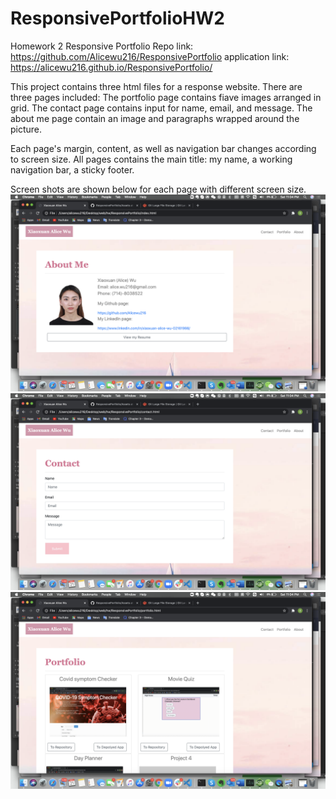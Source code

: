 # ResponsivePortfolioHW2
Homework 2 Responsive Portfolio
Repo link: https://github.com/Alicewu216/ResponsivePortfolio
application link: https://alicewu216.github.io/ResponsivePortfolio/

This project contains three html files for a response website. There are three pages included:
The portfolio page contains fiave images arranged in grid.
The contact page contains input for name, email, and message.
The about me page contain an image and paragraphs wrapped around the picture.

Each page's margin, content, as well as navigation bar changes according to screen size. 
All pages contains the main title: my name, a working navigation bar, a sticky footer.

Screen shots are shown below for each page with different screen size.
<img src="./Assets/SS1.png">
<img src="./Assets/SS2.png">
<img src="./Assets/SS3.png">
